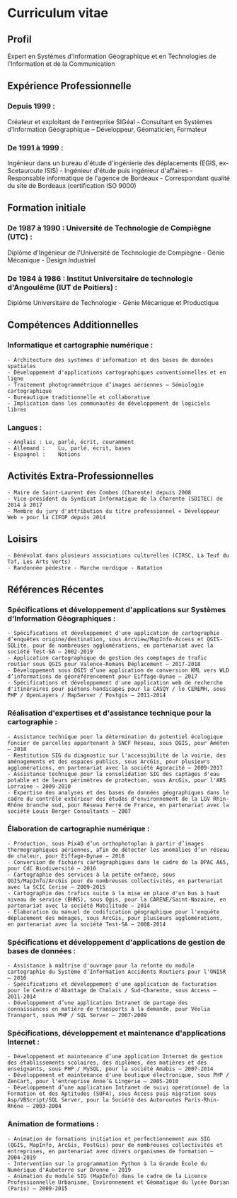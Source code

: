 # Curriculum vitae

## Profil
Expert en Systèmes d'Information Géographique et en Technologies de l'Information et de la Communication

## Expérience Professionnelle

### Depuis 1999 :
Créateur et exploitant de l'entreprise SIGéal
    - Consultant en Systèmes d'Information Géographique – Développeur, Géomaticien, Formateur
### De 1991 à 1999 :
Ingénieur dans un bureau d'étude d'ingénierie des déplacements (EGIS, ex-Scetauroute ISIS)
    - Ingénieur d'étude puis ingénieur d'affaires
    - Responsable informatique de l'agence de Bordeaux
    - Correspondant qualité du site de Bordeaux (certification ISO 9000)

## Formation initiale

### De 1987 à 1990 : Université de Technologie de Compiègne (UTC) :
Diplôme d'Ingénieur de l'Université de Technologie de Compiègne
    - Génie Mécanique - Design Industriel

### De 1984 à 1986 : Institut Universitaire de technologie d'Angoulême (IUT de Poitiers) :
Diplôme Universitaire de Technologie
    - Génie Mécanique et Productique

## Compétences Additionnelles

### Informatique et cartographie numérique :
    - Architecture des systèmes d'information et des bases de données spatiales
    - Développement d'applications cartographiques conventionnelles et en ligne
    - Traitement photogrammétrique d’images aériennes – Sémiologie cartographique
    - Bureautique traditionnelle et collaborative
    - Implication dans les communautés de développement de logiciels libres

### Langues :
    - Anglais :	Lu, parlé, écrit, couramment
    - Allemand :	Lu, parlé, écrit, bases
    - Espagnol :	Notions

## Activités Extra-Professionnelles

    - Maire de Saint-Laurent des Combes (Charente) depuis 2008
    - Vice-président du Syndicat Informatique de la Charente (SDITEC) de 2014 à 2017
    - Membre du jury d'attribution du titre professionnel « Développeur Web » pour la CIFOP depuis 2014

## Loisirs

    - Bénévolat dans plusieurs associations culturelles (CIRSC, La Teuf du Taf, Les Arts Verts)
    - Randonnée pédestre - Marche nordique - Natation

## Références Récentes

### Spécifications et développement d'applications sur Systèmes d'Information Géographiques :
    - Spécifications et développement d'une application de cartographie d’enquêtes origine/destination, sous ArcView/MapInfo-Access et QGIS-SQLite, pour de nombreuses agglomérations, en partenariat avec la société Test-SA – 2002-2019
    - Application cartographique de gestion des comptages de trafic routier sous QGIS pour Valence-Romans Déplacement – 2017-2018
    - Développement sous QGIS d’une application de conversion KML vers WLD d’informations de géoréférencement pour Eiffage-Dynae – 2017
    - Spécifications et développement d'une application web de recherche d'itinéraires pour piétons handicapés pour la CASQY / le CEREMH, sous PHP / OpenLayers / MapServer / Postgis – 2011-2014

### Réalisation d'expertises et d'assistance technique pour la cartographie :
    - Assistance technique pour la détermination du potentiel écologique foncier de parcelles appartenant à SNCF Réseau, sous QGIS, pour Améten – 2018
    - Restitution SIG du diagnostic sur l'accessibilité de la voirie, des aménagements et des espaces publics, sous ArcGis, pour plusieurs agglomérations, en partenariat avec la société Agoracité – 2009-2017
    - Assistance technique pour la consolidation SIG des captages d'eau potable et de leurs périmètres de protection, sous ArcGis, pour l'ARS Lorraine – 2009-2010
    - Expertise des analyses et des bases de données géographiques dans le cadre du contrôle extérieur des études d'environnement de la LGV Rhin-Rhône branche sud, pour Réseau Ferré de France, en partenariat avec la société Louis Berger Consultants – 2007

### Élaboration de cartographie numérique :
    - Production, sous Pix4D d’un orthophotoplan à partir d’images thermographiques aériennes, afin de détecter les anomalies d’un réseau de chaleur, pour Eiffage-Dynae – 2018
    - Conversion de fichiers cartographiques dans le cadre de la DPAC A65, pour CdC Biodiversité – 2016
    - Cartographie des services à la petite enfance, sous QGIS/MapInfo/ArcGis pour de nombreuses collectivités, en partenariat avec la SCIC Cerise – 2009-2015
    - Cartographie des trafics suite à la mise en place d'un bus à haut niveau de service (BHNS), sous Qgis, pour la CARENE/Saint-Nazaire, en partenariat avec la société Mobilitude – 2014
    - Élaboration du manuel de codification géographique pour l'enquête déplacement des ménages, sous ArcGis, pour plusieurs agglomérations, en partenariat avec la société Test-SA – 2008-2014

### Spécifications et développement d'applications de gestion de bases de données :
    - Assistance à maîtrise d'ouvrage pour la refonte du module cartographie du Système d’Information Accidents Routiers pour l'ONISR – 2016
    - Spécifications et développement d'une application de facturation pour le Centre d'Abattage de Chalais / Sud-Charente, sous Access – 2011-2014
    - Développement d’une application Intranet de partage des connaissances en matière de transports à la demande, pour Véolia Transport, sous PHP / SQL Server – 2007-2009

### Spécifications, développement et maintenance d'applications Internet :
    - Développement et maintenance d’une application Internet de gestion des établissements scolaires, des diplômes, des matières et des enseignants, sous PHP / MySQL, pour la société Amabis – 2007-2014
    - Développement et maintenance d'une boutique électronique, sous PHP / ZenCart, pour l'entreprise Anne’G Lingerie – 2005-2010
    - Développement d’une application Intranet de suivi opérationnel de la Formation et des Aptitudes (SOFA), sous Access puis migration sous Asp/VBScript/SQL Server, pour la Société des Autoroutes Paris-Rhin-Rhône – 2003-2004

### Animation de formations :
    - Animation de formations initiation et perfectionnement aux SIG (QGIS, MapInfo, ArcGis, PostGis) pour de nombreuses collectivités et entreprises, en partenariat avec divers organismes de formation – 2004-2019
    - Intervention sur la programmation Python à la Grande École du Numérique d'Aubeterre sur Dronne – 2019
    - Animation du module SIG (MapInfo) dans le cadre de la Licence Professionnelle Urbanisme, Environnement et Géomatique du lycée Dorian (Paris) – 2009-2015
